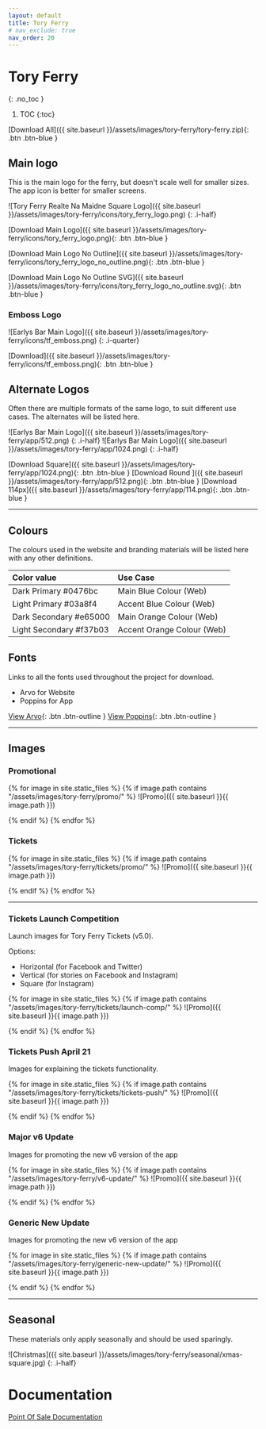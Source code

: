 ```yaml
---
layout: default
title: Tory Ferry
# nav_exclude: true
nav_order: 20
---
```


# Tory Ferry
{: .no_toc }

1. TOC
{:toc}

[Download All]({{ site.baseurl }}/assets/images/tory-ferry/tory-ferry.zip){: .btn .btn-blue }

## Main logo

This is the main logo for the ferry, but doesn't scale well for smaller sizes. The app icon is better for smaller screens.

![Tory Ferry Realte Na Maidne Square Logo]({{ site.baseurl }}/assets/images/tory-ferry/icons/tory_ferry_logo.png)
{: .i-half}

[Download Main Logo]({{ site.baseurl }}/assets/images/tory-ferry/icons/tory_ferry_logo.png){: .btn .btn-blue }

[Download Main Logo No Outline]({{ site.baseurl }}/assets/images/tory-ferry/icons/tory_ferry_logo_no_outline.png){: .btn .btn-blue }

[Download Main Logo No Outline SVG]({{ site.baseurl }}/assets/images/tory-ferry/icons/tory_ferry_logo_no_outline.svg){: .btn .btn-blue }

### Emboss Logo

![Earlys Bar Main Logo]({{ site.baseurl }}/assets/images/tory-ferry/icons/tf_emboss.png)
{: .i-quarter}

[Download]({{ site.baseurl }}/assets/images/tory-ferry/icons/tf_emboss.png){: .btn .btn-blue }

## Alternate Logos

Often there are multiple formats of the same logo, to suit different use cases. The alternates will be listed here.

![Earlys Bar Main Logo]({{ site.baseurl }}/assets/images/tory-ferry/app/512.png)
{: .i-half}
![Earlys Bar Main Logo]({{ site.baseurl }}/assets/images/tory-ferry/app/1024.png)
{: .i-half}

[Download Square]({{ site.baseurl }}/assets/images/tory-ferry/app/1024.png){: .btn .btn-blue }
[Download Round ]({{ site.baseurl }}/assets/images/tory-ferry/app/512.png){: .btn .btn-blue }
[Download 114px]({{ site.baseurl }}/assets/images/tory-ferry/app/114.png){: .btn .btn-blue }

---

## Colours

The colours used in the website and branding materials will be listed here with any other definitions.

| Color value    | Use Case  | 
|:---------------|:---------------------|
| <span class="d-inline-block p-2 mr-1 v-align-middle" style="background-color:#0476bc" ></span> Dark Primary #0476bc | Main Blue Colour (Web) |
| <span class="d-inline-block p-2 mr-1 v-align-middle" style="background-color:#03a8f4" ></span> Light Primary #03a8f4 | Accent Blue Colour (Web) |
| <span class="d-inline-block p-2 mr-1 v-align-middle" style="background-color:#e65000" ></span> Dark Secondary #e65000 | Main Orange Colour (Web) |
| <span class="d-inline-block p-2 mr-1 v-align-middle" style="background-color:#f37b03" ></span> Light Secondary #f37b03 | Accent Orange Colour (Web) |

## Fonts

Links to all the fonts used throughout the project for download.

* Arvo for Website
* Poppins for App

[View Arvo](https://fonts.google.com/specimen/Arvo){: .btn .btn-outline }
[View Poppins](https://fonts.google.com/specimen/Poppins){: .btn .btn-outline }

---

## Images

### Promotional

{% for image in site.static_files %}
{% if image.path contains "/assets/images/tory-ferry/promo/" %}
![Promo]({{ site.baseurl }}{{ image.path }})
<!-- {: .i-half} -->
{% endif %}
{% endfor %}

<!-- Old Promo Poster

![Release Image](/assets/images/tory-ferry/promo/ReleaseImage.jpg)

Old Facebook Header

![Tory Ferry Old Header](/assets/images/tory-ferry/promo/tf_fb_header.jpg)

Share Times from Date Picker Release Images

iOS

![Share Times iOS](/assets/images/tory-ferry/promo/share-times-ios.png)

Android

![Share Times Android](/assets/images/tory-ferry/promo/share-times.png)

Notifications Release Image

![Notifications](/assets/images/tory-ferry/promo/notifications.png) -->

### Tickets

{% for image in site.static_files %}
{% if image.path contains "/assets/images/tory-ferry/tickets/promo/" %}
![Promo]({{ site.baseurl }}{{ image.path }})
<!-- {: .i-half} -->
{% endif %}
{% endfor %}

---

### Tickets Launch Competition

Launch images for Tory Ferry Tickets (v5.0).

Options:
* Horizontal (for Facebook and Twitter)
* Vertical (for stories on Facebook and Instagram)
* Square (for Instagram)

{% for image in site.static_files %}
{% if image.path contains "/assets/images/tory-ferry/tickets/launch-comp/" %}
![Promo]({{ site.baseurl }}{{ image.path }})
<!-- {: .i-half} -->
{% endif %}
{% endfor %}

### Tickets Push April 21

Images for explaining the tickets functionality.

{% for image in site.static_files %}
{% if image.path contains "/assets/images/tory-ferry/tickets/tickets-push/" %}
![Promo]({{ site.baseurl }}{{ image.path }})
<!-- {: .i-half} -->
{% endif %}
{% endfor %}

### Major v6 Update

Images for promoting the new v6 version of the app

{% for image in site.static_files %}
{% if image.path contains "/assets/images/tory-ferry/v6-update/" %}
![Promo]({{ site.baseurl }}{{ image.path }})
<!-- {: .i-half} -->
{% endif %}
{% endfor %}


### Generic New Update 

Images for promoting the new v6 version of the app

{% for image in site.static_files %}
{% if image.path contains "/assets/images/tory-ferry/generic-new-update/" %}
![Promo]({{ site.baseurl }}{{ image.path }})
<!-- {: .i-half} -->
{% endif %}
{% endfor %}

---

## Seasonal

These materials only apply seasonally and should be used sparingly.

![Christmas]({{ site.baseurl }}/assets/images/tory-ferry/seasonal/xmas-square.jpg)
{: .i-half}

# Documentation

[Point Of Sale Documentation](/projects-branding/docs/tory-ferry/pos-documentation/)

